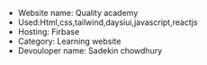  * Website name: Quality academy
 * Used:Html,css,tailwind,daysiui,javascript,reactjs
 * Hosting: Firbase
 * Category: Learning website
 * Devouloper name: Sadekin chowdhury
